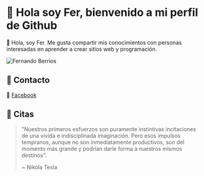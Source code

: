 # 👋 Hola soy Fer, bienvenido a mi perfil de Github

👦 Hola, soy Fer. Me gusta compartir mis conocimientos con personas interesadas en aprender a crear sitios web y programación.

![Fernando Berrios](https://lh3.googleusercontent.com/-vJ1xrrRzp50/AAAAAAAAAAI/AAAAAAAAAGk/fkyBpxZCyIs/photo.jpg)

## 📱 Contacto
🔗 [Facebook](https://bit.ly/Fer08F)<br>

## 📌 Citas
> "Nuestros primeros esfuerzos son puramente instintivas incitaciones de una vívida e indisciplinada imaginación. Pero esos impulsos tempranos, aunque no son inmediatamente productivos, son del momento más grande y podrían darle forma a nuestros mismos destinos".
>
> ~ Nikola Tesla
<!--
**FeVer0710/FeVer0710** is a ✨ _special_ ✨ repository because its `README.md` (this file) appears on your GitHub profile.

Here are some ideas to get you started:

- 🔭 I’m currently working on ...
- 🌱 I’m currently learning ...
- 👯 I’m looking to collaborate on ...
- 🤔 I’m looking for help with ...
- 💬 Ask me about ...
- 📫 How to reach me: ...
- 😄 Pronouns: ...
- ⚡ Fun fact: ...



👉 [Personal site](https://milerdev.com/)<br>
👉 [Facebook](https://www.facebook.com/patiphannn/)<br>
👉 [Youtube](https://www.youtube.com/channel/UCeKE6wQHTt5JpS9_RsH4hrg)<br>
👉 [Instagram](https://www.instagram.com/ohmilerr/)<br>
👉 [Twitter](https://twitter.com/ohmiler)<br>
-->
